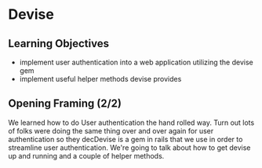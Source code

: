 # Devise

## Learning Objectives
- implement user authentication into a web application utilizing the devise gem
- implement useful helper methods devise provides

## Opening Framing (2/2)

We learned how to do User authentication the hand rolled way. Turn out lots of folks were doing the same thing over and over again for user authentication so they decDevise is a gem in rails that we use in order to streamline user authentication. We're going to talk about how to get devise up and running and a couple of helper methods.
